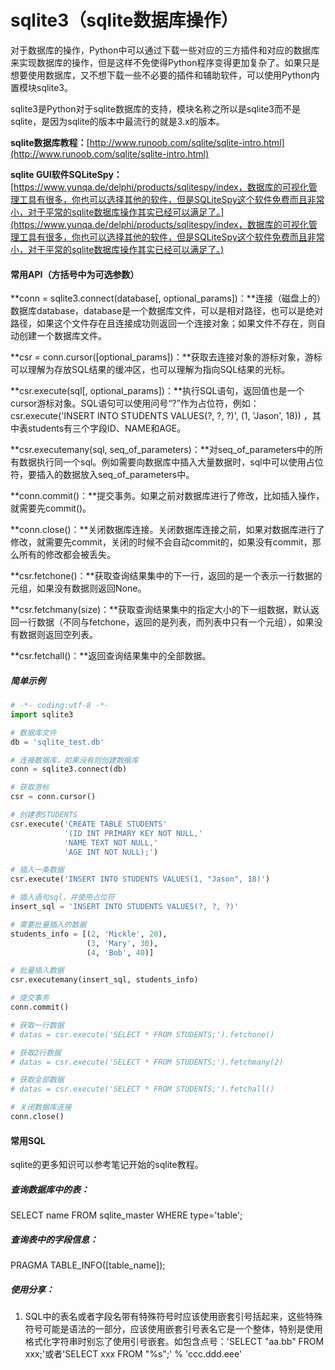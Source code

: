 # sqlite3（sqlite数据库操作）

对于数据库的操作，Python中可以通过下载一些对应的三方插件和对应的数据库来实现数据库的操作，但是这样不免使得Python程序变得更加复杂了。如果只是想要使用数据库，又不想下载一些不必要的插件和辅助软件，可以使用Python内置模块sqlite3。

sqlite3是Python对于sqlite数据库的支持，模块名称之所以是sqlite3而不是sqlite，是因为sqlite的版本中最流行的就是3.x的版本。

**sqlite数据库教程：**[http://www.runoob.com/sqlite/sqlite-intro.html](http://www.runoob.com/sqlite/sqlite-intro.html)

**sqlite GUI软件SQLiteSpy：**[https://www.yunqa.de/delphi/products/sqlitespy/index，数据库的可视化管理工具有很多，你也可以选择其他的软件，但是SQLiteSpy这个软件免费而且非常小，对于平常的sqlite数据库操作其实已经可以满足了。](https://www.yunqa.de/delphi/products/sqlitespy/index，数据库的可视化管理工具有很多，你也可以选择其他的软件，但是SQLiteSpy这个软件免费而且非常小，对于平常的sqlite数据库操作其实已经可以满足了。)

#### 常用API（方括号中为可选参数）

**conn = sqlite3.connect\(database\[, optional\_params\]\)：**连接（磁盘上的）数据库database，database是一个数据库文件，可以是相对路径，也可以是绝对路径，如果这个文件存在且连接成功则返回一个连接对象；如果文件不存在，则自动创建一个数据库文件。

**csr = conn.cursor\(\[optional\_params\]\)：**获取去连接对象的游标对象，游标可以理解为存放SQL结果的缓冲区，也可以理解为指向SQL结果的光标。

**csr.execute\(sql\[, optional\_params\]\)：**执行SQL语句，返回值也是一个cursor游标对象。SQL语句可以使用问号“?”作为占位符，例如：csr.execute\('INSERT INTO STUDENTS VALUES\(?, ?, ?\)', \(1, 'Jason', 18\)\) ，其中表students有三个字段ID、NAME和AGE。

**csr.executemany\(sql, seq\_of\_parameters\)：**对seq\_of\_parameters中的所有数据执行同一个sql。例如需要向数据库中插入大量数据时，sql中可以使用占位符，要插入的数据放入seq\_of\_parameters中。

**conn.commit\(\)：**提交事务。如果之前对数据库进行了修改，比如插入操作，就需要先commit\(\)。

**conn.close\(\)：**关闭数据库连接。关闭数据库连接之前，如果对数据库进行了修改，就需要先commit，关闭的时候不会自动commit的，如果没有commit，那么所有的修改都会被丢失。

**csr.fetchone\(\)：**获取查询结果集中的下一行，返回的是一个表示一行数据的元组，如果没有数据则返回None。

**csr.fetchmany\(size\)：**获取查询结果集中的指定大小的下一组数据，默认返回一行数据（不同与fetchone，返回的是列表，而列表中只有一个元组），如果没有数据则返回空列表。

**csr.fetchall\(\)：**返回查询结果集中的全部数据。

##### 简单示例

```py
# -*- coding:utf-8 -*-
import sqlite3

# 数据库文件
db = 'sqlite_test.db'

# 连接数据库，如果没有则创建数据库
conn = sqlite3.connect(db)

# 获取游标
csr = conn.cursor()

# 创建表STUDENTS
csr.execute('CREATE TABLE STUDENTS'
            '(ID INT PRIMARY KEY NOT NULL,'
            'NAME TEXT NOT NULL,'
            'AGE INT NOT NULL);')

# 插入一条数据
csr.execute('INSERT INTO STUDENTS VALUES(1, "Jason", 18)')

# 插入语句sql，并使用占位符
insert_sql = 'INSERT INTO STUDENTS VALUES(?, ?, ?)'

# 需要批量插入的数据
students_info = [(2, 'Mickle', 20),
                 (3, 'Mary', 30),
                 (4, 'Bob', 40)]

# 批量插入数据
csr.executemany(insert_sql, students_info)

# 提交事务
conn.commit()

# 获取一行数据
# datas = csr.execute('SELECT * FROM STUDENTS;').fetchone()

# 获取2行数据
# datas = csr.execute('SELECT * FROM STUDENTS;').fetchmany(2)

# 获取全部数据
# datas = csr.execute('SELECT * FROM STUDENTS;').fetchall()

# 关闭数据库连接
conn.close()
```

#### 常用SQL

sqlite的更多知识可以参考笔记开始的sqlite教程。

##### 查询数据库中的表：

SELECT name FROM sqlite\_master WHERE type='table';

##### 查询表中的字段信息：

PRAGMA TABLE\_INFO\(\[table\_name\]\);

##### 使用分享：

1. SQL中的表名或者字段名带有特殊符号时应该使用嵌套引号括起来，这些特殊符号可能是语法的一部分，应该使用嵌套引号表名它是一个整体，特别是使用格式化字符串时别忘了使用引号嵌套。如包含点号：'SELECT "aa.bb" FROM xxx;'或者'SELECT xxx FROM "%s";' % 'ccc.ddd.eee'



